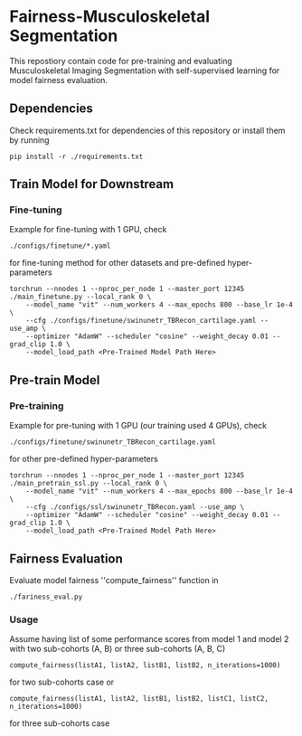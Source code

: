 # Fairness-Musculoskeletal Segmentation

This repostiory contain code for pre-training and evaluating Musculoskeletal Imaging Segmentation with self-supervised learning for
model fairness evaluation.

## Dependencies
Check requirements.txt for dependencies of this repository or install them by running
```
pip install -r ./requirements.txt
```

## Train Model for Downstream
### Fine-tuning
Example for fine-tuning with 1 GPU, check
```
./configs/finetune/*.yaml
```
for fine-tuning method for other datasets and pre-defined hyper-parameters
```
torchrun --nnodes 1 --nproc_per_node 1 --master_port 12345 ./main_finetune.py --local_rank 0 \
    --model_name "vit" --num_workers 4 --max_epochs 800 --base_lr 1e-4 \
    --cfg ./configs/finetune/swinunetr_TBRecon_cartilage.yaml --use_amp \
    --optimizer "AdamW" --scheduler "cosine" --weight_decay 0.01 --grad_clip 1.0 \
    --model_load_path <Pre-Trained Model Path Here>
```

## Pre-train Model
### Pre-training
Example for pre-tuning with 1 GPU (our training used 4 GPUs), check
```
./configs/finetune/swinunetr_TBRecon_cartilage.yaml
```
for other pre-defined hyper-parameters
```
torchrun --nnodes 1 --nproc_per_node 1 --master_port 12345 ./main_pretrain_ssl.py --local_rank 0 \
    --model_name "vit" --num_workers 4 --max_epochs 800 --base_lr 1e-4 \
    --cfg ./configs/ssl/swinunetr_TBRecon.yaml --use_amp \
    --optimizer "AdamW" --scheduler "cosine" --weight_decay 0.01 --grad_clip 1.0 \
    --model_load_path <Pre-Trained Model Path Here>
```

## Fairness Evaluation
Evaluate model fairness ''compute_fairness'' function
in 
```
./fariness_eval.py
```
### Usage
Assume having list of some performance scores from model 1 and model 2 with two sub-cohorts (A, B) or three sub-cohorts (A, B, C)
```
compute_fairness(listA1, listA2, listB1, listB2, n_iterations=1000)
```
for two sub-cohorts case
or
```
compute_fairness(listA1, listA2, listB1, listB2, listC1, listC2, n_iterations=1000)
```
for three sub-cohorts case